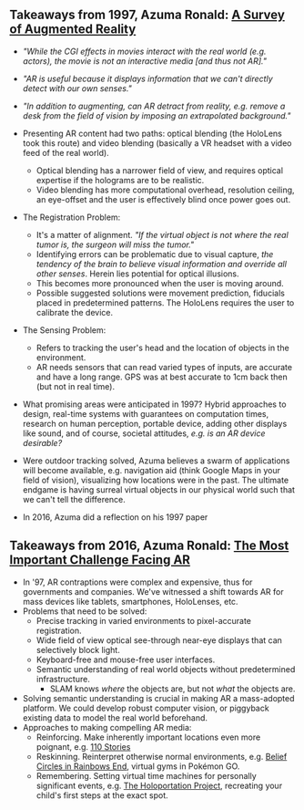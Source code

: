 ## Takeaways from 1997, Azuma Ronald: [A Survey of Augmented Reality](https://www.cs.unc.edu/~azuma/ARpresence.pdf)
* *"While the CGI effects in movies interact with the real world (e.g. actors), the movie is not an interactive media [and thus not AR]."*
* *"AR is useful because it displays information that we can't directly detect with our own senses."*
* *"In addition to augmenting, can AR detract from reality, e.g. remove a desk from the field of vision by imposing an extrapolated background."*
* Presenting AR content had two paths: optical blending (the HoloLens took this route) and video blending (basically a VR headset with a video feed of the real world).
    * Optical blending has a narrower field of view, and requires optical expertise if the holograms are to be realistic.
    * Video blending has more computational overhead, resolution ceiling, an eye-offset and the user is effectively blind once power goes out.
* The Registration Problem:
    * It's a matter of alignment. *"If the virtual object is not where the real tumor is, the surgeon will miss the tumor."*
    * Identifying errors can be problematic due to visual capture, *the tendency of the brain to believe visual information and override all other senses*. Herein lies potential for optical illusions.
    * This becomes more pronounced when the user is moving around.
    * Possible suggested solutions were movement prediction, fiducials placed in predetermined patterns. The HoloLens requires the user to calibrate the device.
* The Sensing Problem:
    * Refers to tracking the user's head and the location of objects in the environment.
    * AR needs sensors that can read varied types of inputs, are accurate and have a long range. GPS was at best accurate to 1cm back then (but not in real time).
* What promising areas were anticipated in 1997? Hybrid approaches to design, real-time systems with guarantees on computation times, research on human perception, portable device, adding other displays like sound, and of course, societal attitudes, *e.g. is an AR device desirable?*
* Were outdoor tracking solved, Azuma believes a swarm of applications will become available, e.g. navigation aid (think Google Maps in your field of vision), visualizing how locations were in the past. The ultimate endgame is having surreal virtual objects in our physical world such that we can't tell the difference.

* In 2016, Azuma did a reflection on his 1997 paper

## Takeaways from 2016, Azuma Ronald: [The Most Important Challenge Facing AR](http://www.ronaldazuma.com/papers/Presence_AR_challenge.pdf)
* In '97, AR contraptions were complex and expensive, thus for governments and companies. We've witnessed a shift towards AR for mass devices like tablets, smartphones, HoloLenses, etc.
* Problems that need to be solved:
    * Precise tracking in varied environments to pixel-accurate registration.
    * Wide field of view optical see-through near-eye displays that can selectively block light.
    * Keyboard-free and mouse-free user interfaces.
    * Semantic understanding of real world objects without predetermined infrastructure.
        * SLAM knows *where* the objects are, but not *what* the objects are.
* Solving semantic understanding is crucial in making AR a mass-adopted platform. We could develop robust computer vision, or piggyback existing data to model the real world beforehand.
* Approaches to making compelling AR media:
    * Reinforcing. Make inherently important locations even more poignant, e.g. [110 Stories](http://www.110stories.com/)
    * Reskinning. Reinterpret otherwise normal environments, e.g. [Belief Circles in Rainbows End](https://en.wikipedia.org/wiki/Rainbows_End#Belief_circles), virtual gyms in Pokémon GO.
    * Remembering. Setting virtual time machines for personally significant events, e.g. [The Holoportation Project](https://www.microsoft.com/en-us/research/project/holoportation-3/), recreating your child's first steps at the exact spot.
